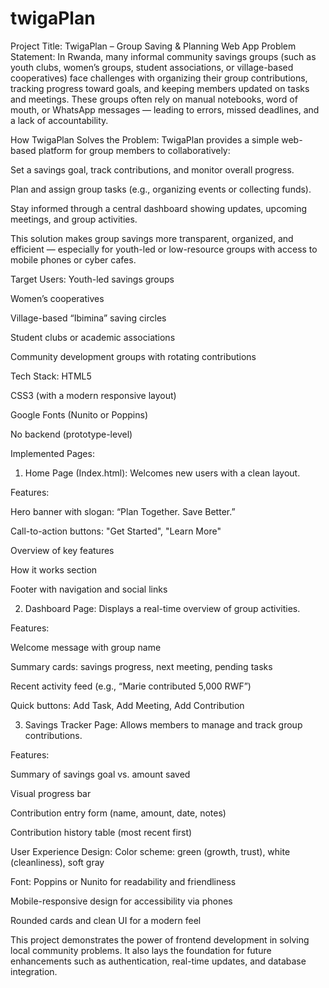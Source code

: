 # twigaPlan

Project Title: TwigaPlan – Group Saving & Planning Web App
Problem Statement:
In Rwanda, many informal community savings groups (such as youth clubs, women’s groups, student associations, or village-based cooperatives) face challenges with organizing their group contributions, tracking progress toward goals, and keeping members updated on tasks and meetings. These groups often rely on manual notebooks, word of mouth, or WhatsApp messages — leading to errors, missed deadlines, and a lack of accountability.

How TwigaPlan Solves the Problem:
TwigaPlan provides a simple web-based platform for group members to collaboratively:

Set a savings goal, track contributions, and monitor overall progress.

Plan and assign group tasks (e.g., organizing events or collecting funds).

Stay informed through a central dashboard showing updates, upcoming meetings, and group activities.

This solution makes group savings more transparent, organized, and efficient — especially for youth-led or low-resource groups with access to mobile phones or cyber cafes.

Target Users:
Youth-led savings groups

Women’s cooperatives

Village-based “Ibimina” saving circles

Student clubs or academic associations

Community development groups with rotating contributions

Tech Stack:
HTML5

CSS3 (with a modern responsive layout)

Google Fonts (Nunito or Poppins)

No backend (prototype-level)

Implemented Pages:

1. Home Page (Index.html):
   Welcomes new users with a clean layout.

Features:

Hero banner with slogan: “Plan Together. Save Better.”

Call-to-action buttons: "Get Started", "Learn More"

Overview of key features

How it works section

Footer with navigation and social links

2. Dashboard Page:
   Displays a real-time overview of group activities.

Features:

Welcome message with group name

Summary cards: savings progress, next meeting, pending tasks

Recent activity feed (e.g., “Marie contributed 5,000 RWF”)

Quick buttons: Add Task, Add Meeting, Add Contribution

3. Savings Tracker Page:
   Allows members to manage and track group contributions.

Features:

Summary of savings goal vs. amount saved

Visual progress bar

Contribution entry form (name, amount, date, notes)

Contribution history table (most recent first)

User Experience Design:
Color scheme: green (growth, trust), white (cleanliness), soft gray

Font: Poppins or Nunito for readability and friendliness

Mobile-responsive design for accessibility via phones

Rounded cards and clean UI for a modern feel

This project demonstrates the power of frontend development in solving local community problems. It also lays the foundation for future enhancements such as authentication, real-time updates, and database integration.
